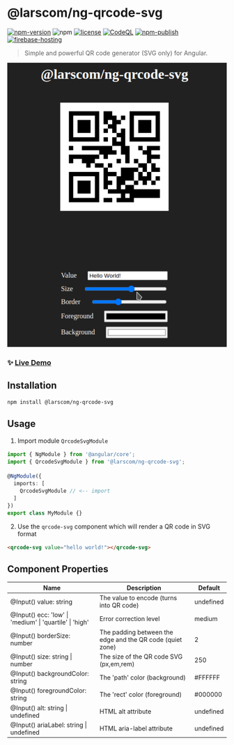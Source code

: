 # @larscom/ng-qrcode-svg

[![npm-version](https://img.shields.io/npm/v/@larscom/ng-qrcode-svg.svg?label=npm)](https://www.npmjs.com/package/@larscom/ng-qrcode-svg)
![npm](https://img.shields.io/npm/dw/@larscom/ng-qrcode-svg)
[![license](https://img.shields.io/npm/l/@larscom/ng-qrcode-svg.svg)](https://github.com/larscom/ng-qrcode-svg/blob/master/LICENSE)
[![CodeQL](https://github.com/larscom/ng-qrcode-svg/actions/workflows/codeql-analysis.yml/badge.svg?branch=master)](https://github.com/larscom/ng-qrcode-svg/actions/workflows/codeql-analysis.yml)
[![npm-publish](https://github.com/larscom/ng-qrcode-svg/actions/workflows/npm-merge.yml/badge.svg?branch=master)](https://github.com/larscom/ng-qrcode-svg/actions/workflows/npm-merge.yml)
[![firebase-hosting](https://github.com/larscom/ng-qrcode-svg/actions/workflows/firebase-hosting-merge.yml/badge.svg?branch=master)](https://github.com/larscom/ng-qrcode-svg/actions/workflows/firebase-hosting-merge.yml)

> Simple and powerful QR code generator (SVG only) for Angular.

![Demo GIF](https://github.com/larscom/ng-qrcode-svg/blob/master/.github/img/demo.gif)

### ✨ [Live Demo](https://ng-qrcode-svg.web.app)

## Installation

```bash
npm install @larscom/ng-qrcode-svg
```

## Usage

1. Import module `QrcodeSvgModule`

```ts
import { NgModule } from '@angular/core';
import { QrcodeSvgModule } from '@larscom/ng-qrcode-svg';

@NgModule({
  imports: [
    QrcodeSvgModule // <-- import
  ]
})
export class MyModule {}
```

2. Use the `qrcode-svg` component which will render a QR code in SVG format

```html
<qrcode-svg value="hello world!"></qrcode-svg>
```

## Component Properties

| Name                                                    | Description                                               | Default   |
| ------------------------------------------------------- | --------------------------------------------------------- | --------- |
| @Input() value: string                                  | The value to encode (turns into QR code)                  | undefined |
| @Input() ecc: 'low' \| 'medium' \| 'quartile' \| 'high' | Error correction level                                    | medium    |
| @Input() borderSize: number                             | The padding between the edge and the QR code (quiet zone) | 2         |
| @Input() size: string \| number                         | The size of the QR code SVG (px,em,rem)                   | 250       |
| @Input() backgroundColor: string                        | The 'path' color (background)                             | #FFFFFF   |
| @Input() foregroundColor: string                        | The 'rect' color (foreground)                             | #000000   |
| @Input() alt: string \| undefined                       | HTML alt attribute                                        | undefined |
| @Input() ariaLabel: string \| undefined                 | HTML aria-label attribute                                 | undefined |
